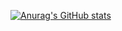 [![Anurag's GitHub stats](https://github-readme-stats.vercel.app/api?username=ginggingi&count_private=true)](https://github.com/anuraghazra/github-readme-stats)
